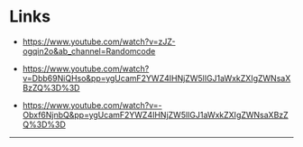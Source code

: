 # Links
* https://www.youtube.com/watch?v=zJZ-ogqin2o&ab_channel=Randomcode

* https://www.youtube.com/watch?v=Dbb69NiQHso&pp=ygUcamF2YWZ4IHNjZW5lIGJ1aWxkZXIgZWNsaXBzZQ%3D%3D

* https://www.youtube.com/watch?v=-Obxf6NjnbQ&pp=ygUcamF2YWZ4IHNjZW5lIGJ1aWxkZXIgZWNsaXBzZQ%3D%3D

---
